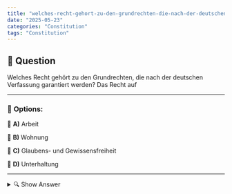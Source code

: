 ```yaml
---
title: "welches-recht-gehort-zu-den-grundrechten-die-nach-der-deutschen-verfassung-garantiert-werden-das-rec"
date: "2025-05-23"
categories: "Constitution"
tags: "Constitution"
---
```


## 📌 **Question**

Welches Recht gehört zu den Grundrechten, die nach der deutschen Verfassung garantiert werden? Das Recht auf



---

### 📝 **Options:**

🔘 **A)** Arbeit

🔘 **B)** Wohnung

🔘 **C)** Glaubens- und Gewissensfreiheit

🔘 **D)** Unterhaltung

---

<details>
  <summary>🔍 Show Answer</summary>

  <p>
💡  <b>Correct Answer:</b>  c
  </p>
  <p>
    📖<b>Explanation:</b>
    Die deutsche Verfassung, auch bekannt als das Grundgesetz, garantiert eine Reihe von Grundrechten zum Schutz der individuellen Freiheit und Würde. Diese Grundrechte sind grundlegende Prinzipien der Demokratie und Rechtsstaatlichkeit. Zu diesen Rechten gehören unter anderem die Glaubens- und Gewissensfreiheit, die Meinungsfreiheit, sowie der Schutz der Privatsphäre und der Eigentumsgarantie. Das Recht auf Glaubens- und Gewissensfreiheit ist explizit im Artikel 4 des Grundgesetzes verankert. Die anderen genannten Rechte wie Arbeit, Wohnung und Unterhaltung sind keine garantierten Grundrechte im Sinne des Grundgesetzes.
  </p>
</details>
